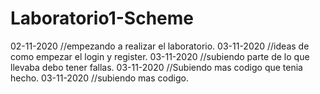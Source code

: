 # Laboratorio1-Scheme
02-11-2020 //empezando a realizar el laboratorio.
03-11-2020 //ideas de como empezar el login y register.
03-11-2020 //subiendo parte de lo que llevaba debo tener fallas.
03-11-2020 //Subiendo mas codigo que tenia hecho.
03-11-2020 //subiendo mas codigo.